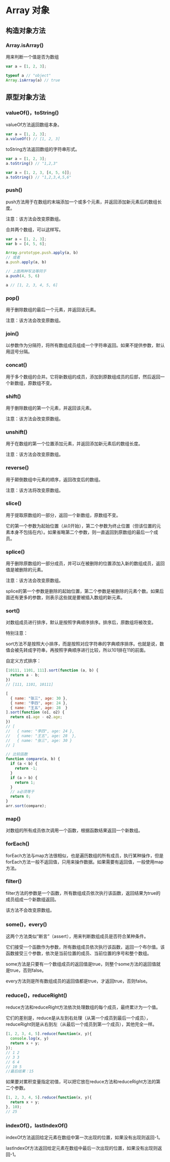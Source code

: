 # Array 对象

## 构造对象方法

### Array.isArray()

用来判断一个值是否为数组
```js
var a = [1, 2, 3];

typeof a // "object"
Array.isArray(a) // true
```

## 原型对象方法
### valueOf()，toString()

valueOf方法返回数组本身。
```js
var a = [1, 2, 3];
a.valueOf() // [1, 2, 3]
```

toString方法返回数组的字符串形式。
```js
var a = [1, 2, 3];
a.toString() // "1,2,3"

var a = [1, 2, 3, [4, 5, 6]];
a.toString() // "1,2,3,4,5,6"
```

### push()
push方法用于在数组的末端添加一个或多个元素，并返回添加新元素后的数组长度。

注意：该方法会改变原数组。

合并两个数组，可以这样写。
```js
var a = [1, 2, 3];
var b = [4, 5, 6];

Array.prototype.push.apply(a, b)
// 或者
a.push.apply(a, b)

// 上面两种写法等同于
a.push(4, 5, 6)

a // [1, 2, 3, 4, 5, 6]
```

### pop()
用于删除数组的最后一个元素，并返回该元素。

注意：该方法会改变原数组。

### join()
以参数作为分隔符，将所有数组成员组成一个字符串返回。如果不提供参数，默认用逗号分隔。

### concat()
用于多个数组的合并。它将新数组的成员，添加到原数组成员的后部，然后返回一个新数组，原数组不变。

### shift()
用于删除数组的第一个元素，并返回该元素。

注意：该方法会改变原数组。

### unshift()
用于在数组的第一个位置添加元素，并返回添加新元素后的数组长度。

注意：该方法会改变原数组。

### reverse()
用于颠倒数组中元素的顺序，返回改变后的数组。

注意：该方法将改变原数组。

### slice()
用于提取原数组的一部分，返回一个新数组，原数组不变。

它的第一个参数为起始位置（从0开始），第二个参数为终止位置（但该位置的元素本身不包括在内）。如果省略第二个参数，则一直返回到原数组的最后一个成员。

### splice()
用于删除原数组的一部分成员，并可以在被删除的位置添加入新的数组成员，返回值是被删除的元素。

注意：该方法会改变原数组。

splice的第一个参数是删除的起始位置，第二个参数是被删除的元素个数。如果后面还有更多的参数，则表示这些就是要被插入数组的新元素。

### sort()
对数组成员进行排序，默认是按照字典顺序排序。排序后，原数组将被改变。

特别注意：

sort方法不是按照大小排序，而是按照对应字符串的字典顺序排序。也就是说，数值会被先转成字符串，再按照字典顺序进行比较，所以101排在11的前面。

自定义方式排序：
```js
[10111, 1101, 111].sort(function (a, b) {
  return a - b;
})
// [111, 1101, 10111]

[
  { name: "张三", age: 30 },
  { name: "李四", age: 24 },
  { name: "王五", age: 28  }
].sort(function (o1, o2) {
  return o1.age - o2.age;
})
// [
//   { name: "李四", age: 24 },
//   { name: "王五", age: 28  },
//   { name: "张三", age: 30 }
// ]

// 比较函数
function compare(a, b) {
  if (a < b) {
    return -1;
  }
  if (a > b) {
    return 1;
  }
  // a必须等于
  return 0;
}
arr.sort(compare); 
```

### map()
对数组的所有成员依次调用一个函数，根据函数结果返回一个新数组。

### forEach()
forEach方法与map方法很相似，也是遍历数组的所有成员，执行某种操作，但是forEach方法一般不返回值，只用来操作数据。如果需要有返回值，一般使用map方法。

### filter()
filter方法的参数是一个函数，所有数组成员依次执行该函数，返回结果为true的成员组成一个新数组返回。

该方法不会改变原数组。

### some()，every()
这两个方法类似“断言”（assert），用来判断数组成员是否符合某种条件。

它们接受一个函数作为参数，所有数组成员依次执行该函数，返回一个布尔值。该函数接受三个参数，依次是当前位置的成员、当前位置的序号和整个数组。

some方法是只要有一个数组成员的返回值是true，则整个some方法的返回值就是true，否则false。

every方法则是所有数组成员的返回值都是true，才返回true，否则false。

### reduce()，reduceRight()
reduce方法和reduceRight方法依次处理数组的每个成员，最终累计为一个值。

它们的差别是，reduce是从左到右处理（从第一个成员到最后一个成员），reduceRight则是从右到左（从最后一个成员到第一个成员），其他完全一样。
```js
[1, 2, 3, 4, 5].reduce(function(x, y){
  console.log(x, y)
  return x + y;
});
// 1 2
// 3 3
// 6 4
// 10 5
//最后结果：15
```
如果要对累积变量指定初值，可以把它放在reduce方法和reduceRight方法的第二个参数。
```js
[1, 2, 3, 4, 5].reduce(function(x, y){
  return x + y;
}, 10);
// 25
```

### indexOf()，lastIndexOf()
indexOf方法返回给定元素在数组中第一次出现的位置，如果没有出现则返回-1。

lastIndexOf方法返回给定元素在数组中最后一次出现的位置，如果没有出现则返回-1。